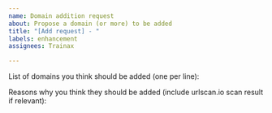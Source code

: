 ```yaml
---
name: Domain addition request
about: Propose a domain (or more) to be added
title: "[Add request] - "
labels: enhancement
assignees: Trainax

---
```


List of domains you think should be added (one per line):

Reasons why you think they should be added (include urlscan.io scan result if relevant):
